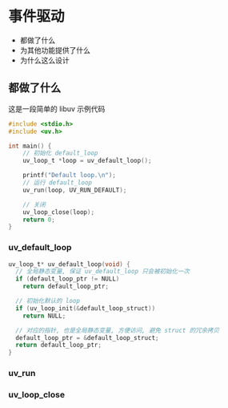 # 事件驱动

- 都做了什么
- 为其他功能提供了什么
- 为什么这么设计

## 都做了什么

这是一段简单的 libuv 示例代码

```c
#include <stdio.h>
#include <uv.h>

int main() {
    // 初始化 default_loop
    uv_loop_t *loop = uv_default_loop();

    printf("Default loop.\n");
    // 运行 default_loop
    uv_run(loop, UV_RUN_DEFAULT);

    // 关闭
    uv_loop_close(loop);
    return 0;
}
```

### uv_default_loop

```c
uv_loop_t* uv_default_loop(void) {
  // 全局静态变量, 保证 uv_default_loop 只会被初始化一次
  if (default_loop_ptr != NULL)
    return default_loop_ptr;

  // 初始化默认的 loop
  if (uv_loop_init(&default_loop_struct))
    return NULL;

  // 对应的指针, 也是全局静态变量, 方便访问, 避免 struct 的冗余拷贝
  default_loop_ptr = &default_loop_struct;
  return default_loop_ptr;
}
```



### uv_run

### uv_loop_close

